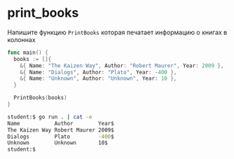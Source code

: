 # print_books

Напишите функцию `PrintBooks` которая печатает информацию о книгах в колоннах

```go
func main() {
  books := []{
    &{ Name: "The Kaizen Way", Author: "Robert Maurer", Year: 2009 },
    &{ Name: "Dialogs", Author: "Plato", Year: -400 },
    &{ Name: "Unknown", Author: "Unknown", Year: 10 },
  }

  PrintBooks(books)
}
```

```sh
student:$ go run . | cat -e
Name           Author        Year$
The Kaizen Way Robert Maurer 2009$
Dialogs        Plato         -400$
Unknown        Unknown       10$
student:$
```
